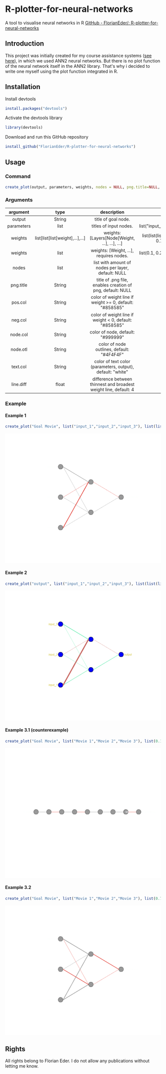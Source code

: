 # R-plotter-for-neural-networks
A tool to visualise neural networks in R
[GitHub - FlorianEder/: R-plotter-for-neural-networks](https://github.com/FlorianEder/R-plotter-for-neural-networks)

## Introduction

This project was initially created for my course assistance systems ([see here](https://github.com/THDMoritzEnderle/netflix_prediction)), in which we used ANN2 neural networks.
But there is no plot function of the neural network itself in the ANN2 library. That's why i decided to write one myself using the plot function integrated in R.

## Installation

Install devtools

```r
install.packages("devtools")
```

Activate the devtools library

```r
library(devtools)
```

Download and run this GitHub repository

```r
install_github("FlorianEder/R-plotter-for-neural-networks")
```

## Usage

### Command
```r
create_plot(output, parameters, weights, nodes = NULL, png.title=NULL, pos.col = "#858585", neg.col = "#e23128", node.col = "#999999", node.otl = "#4F4F4F", text.col = "white", line.diff = 4)
```

### Arguments

**argument**|**type**|**description**|**example**
:-----:|:-----:|:-----:|:-----:
output|String|title of goal node.|"goal value"
parameters|list|titles of input nodes.|list("input\_1","input\_2","input\_3","input\_4")
weights|list[list[list[weight],...],...]|weights: [Layers[Node[Weight, ...], ...], …] |list(list(list(0.1, 0.2),list(0.4, 0.5),list(0.6, 0.7)),list(list(0.8),list(0.9)))
weights|list|weights: [Weight, ...], requires nodes.|list(0.1, 0.2, 0.3, 0.4, 0.5, 0.6, 0.7, 0.8, 0.9)
nodes|list|list with amount of nodes per layer, default: NULL|list(3,2,1)
png.title|String|title of .png file, enables creation of png, default: NULL|"plot.png"
pos.col|String|color of weight line if weight >= 0, default: "#858585"|"#50eaa5"
neg.col|String|color of weight line if weight < 0, default: "#858585"|"#c86660"
node.col|String|color of node, default: "#999999"|"grey"
node.otl|String|color of node outlines, default: "#4F4F4F"|"black"
text.col|String|color of text color (parameters, output), default: "white"|"#d4c63e"
line.diff|float|difference between thinnest and broadest weight line, default: 4|8

### Example

#### Example 1
```r
create_plot("Goal Movie", list("input_1","input_2","input_3"), list(list(list(0.1634, -0.9503),list(0.024, -0.0363642),list(0.0217167, 0.358346)),list(list(0.2),list(-0.1641))), png.title = "example_1.png")
```
![Example 1](/examples/example_1.png#gh-dark-mode-only)

#### Example 2

```r
create_plot("output", list("input_1","input_2","input_3"), list(list(list(0.1634, -0.9503),list(0.024, -0.0363642),list(0.0217167, 0.358346)),list(list(0.2),list(-0.1641))), png.title = "example_2.png", pos.col = "#50eaa5", neg.col = "#c86660", node.col = "blue", node.otl = "black", text.col = "#d4c63e", line.diff = 8)
```
![Example 2](/examples/example_2.png#gh-dark-mode-only)

#### Example 3.1 (counterexample)
```r
create_plot("Goal Movie", list("Movie 1","Movie 2","Movie 3"), list(0.1634, -0.9503, 0.024, -0.0363642, 0.0217167, 0.358346, 0.2, -0.1641), png.title = "example_3_1.png")
```
![Example 3.1](/examples/example_3_1.png#gh-dark-mode-only)

#### Example 3.2
```r
create_plot("Goal Movie", list("Movie 1","Movie 2","Movie 3"), list(0.749845, 0.855669, -0.807458, 0.290171, -0.439222, 0.844263, -0.237222, -0.622491), nodes = list(3,2,1), png.title = "example_3_2.png")
```
![Example 3.2](/examples/example_3_2.png#gh-dark-mode-only)


## Rights

All rights belong to Florian Eder. I do not allow any publications without letting me know. 
